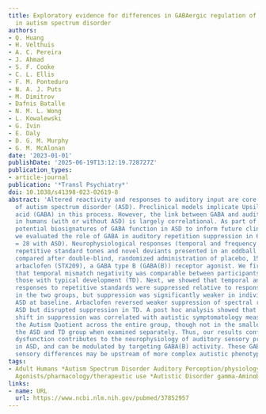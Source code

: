 ```yaml
---
title: Exploratory evidence for differences in GABAergic regulation of auditory processing
  in autism spectrum disorder
authors:
- Q. Huang
- H. Velthuis
- A. C. Pereira
- J. Ahmad
- S. F. Cooke
- C. L. Ellis
- F. M. Ponteduro
- N. A. J. Puts
- M. Dimitrov
- Dafnis Batalle
- N. M. L. Wong
- L. Kowalewski
- G. Ivin
- E. Daly
- D. G. M. Murphy
- G. M. McAlonan
date: '2023-01-01'
publishDate: '2025-06-19T13:12:19.728727Z'
publication_types:
- article-journal
publication: '*Transl Psychiatry*'
doi: 10.1038/s41398-023-02619-8
abstract: 'Altered reactivity and responses to auditory input are core to the diagnosis
  of autism spectrum disorder (ASD). Preclinical models implicate Upsilon-aminobutyric
  acid (GABA) in this process. However, the link between GABA and auditory processing
  in humans (with or without ASD) is largely correlational. As part of a study of
  potential biosignatures of GABA function in ASD to inform future clinical trials,
  we evaluated the role of GABA in auditory repetition suppression in 66 adults (n
  = 28 with ASD). Neurophysiological responses (temporal and frequency domains) to
  repetitive standard tones and novel deviants presented in an oddball paradigm were
  compared after double-blind, randomized administration of placebo, 15 or 30 mg of
  arbaclofen (STX209), a GABA type B (GABA(B)) receptor agonist. We first established
  that temporal mismatch negativity was comparable between participants with ASD and
  those with typical development (TD). Next, we showed that temporal and spectral
  responses to repetitive standards were suppressed relative to responses to deviants
  in the two groups, but suppression was significantly weaker in individuals with
  ASD at baseline. Arbaclofen reversed weaker suppression of spectral responses in
  ASD but disrupted suppression in TD. A post hoc analysis showed that arbaclofen-elicited
  shift in suppression was correlated with autistic symptomatology measured using
  the Autism Quotient across the entire group, though not in the smaller sample of
  the ASD and TD group when examined separately. Thus, our results confirm: GABAergic
  dysfunction contributes to the neurophysiology of auditory sensory processing alterations
  in ASD, and can be modulated by targeting GABA(B) activity. These GABA-dependent
  sensory differences may be upstream of more complex autistic phenotypes.'
tags:
- Adult Humans *Autism Spectrum Disorder Auditory Perception/physiology GABA-B Receptor
  Agonists/pharmacology/therapeutic use *Autistic Disorder gamma-Aminobutyric Acid
links:
- name: URL
  url: https://www.ncbi.nlm.nih.gov/pubmed/37852957
---
```


